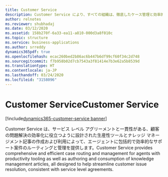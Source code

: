 ```yaml
---
title: Customer Service
description: Customer Service により、すべての組織は、徹底したケース管理と効率的な問題解決を保証する専用ツールを使用して、最高のカスタマー エクスペリエンスと結果を提供できます。
author: relnotes
ms.reviewer: shubhadaj
ms.date: 03/12/2020
ms.assetid: 158b270f-6a33-ea11-a810-000d3a8f010c
ms.topic: structure
ms.service: business-applications
ms.author: srreddy
dynamics365pdf: true
ms.openlocfilehash: ecac260bed2b86ac6b447b6df99cf60f34c2d748
ms.sourcegitcommit: f7b958b02d7cb7543a3f81414e7b3e62a5b8539d
ms.translationtype: HT
ms.contentlocale: ja-JP
ms.lasthandoff: 03/24/2020
ms.locfileid: "3158096"
---
```

# <a name="customer-service"></a><span data-ttu-id="f4cf0-103">Customer Service</span><span class="sxs-lookup"><span data-stu-id="f4cf0-103">Customer Service</span></span>

[!include[dynamics365-customer-service banner](../includes/dynamics365-customer-service.md)]

<!--structure start-->
<span data-ttu-id="f4cf0-104">Customer Service は、サービス レベル アグリーメントと一貫性がある、顧客の問題解決の効率化に役立つように設計された生産性ツールとナレッジ マネージメント記事の作成および利用によって、エージェントに包括的で効率的なサポート案件のルーティングと管理を提供します。</span><span class="sxs-lookup"><span data-stu-id="f4cf0-104">Customer Service provides comprehensive and efficient case routing and management for agents with productivity tooling as well as authoring and consumption of knowledge management articles, all designed to help streamline customer issue resolution, consistent with service level agreements.</span></span>
<!--structure end-->



